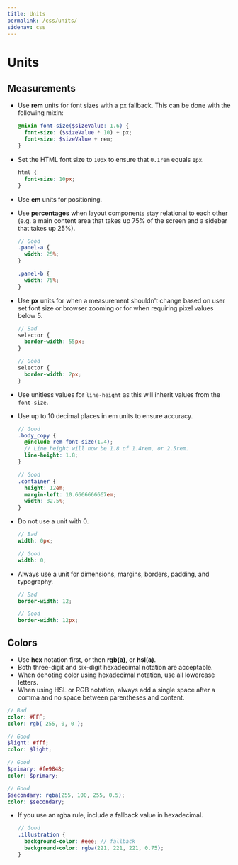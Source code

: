 ```yaml
---
title: Units
permalink: /css/units/
sidenav: css
---
```

# Units
## Measurements
- Use **rem** units for font sizes with a px fallback. This can be done with
  the following mixin:

  ```scss
  @mixin font-size($sizeValue: 1.6) {
    font-size: ($sizeValue * 10) + px;
    font-size: $sizeValue + rem;
  }
  ```

- Set the HTML font size to `10px` to ensure that `0.1rem` equals `1px`.

  ```scss
  html {
    font-size: 10px;
  }
  ```

- Use **em** units for positioning.
- Use **percentages** when layout components stay relational to each other
  (e.g. a main content area that takes up 75% of the screen and a sidebar that
  takes up 25%).

  ```scss
  // Good
  .panel-a {
    width: 25%;
  }

  .panel-b {
    width: 75%;
  }
  ```

- Use **px** units for when a measurement shouldn't change based on user set
  font size or browser zooming or for when requiring pixel values below 5.

  ```scss
  // Bad
  selector {
    border-width: 55px;
  }

  // Good
  selector {
    border-width: 2px;
  }
  ```

- Use unitless values for `line-height` as this will inherit values from the
  `font-size`.
- Use up to 10 decimal places in em units to ensure accuracy.

  ```scss
  // Good
  .body_copy {
    @include rem-font-size(1.4);
    // Line height will now be 1.8 of 1.4rem, or 2.5rem.
    line-height: 1.8;
  }

  // Good
  .container {
    height: 12em;
    margin-left: 10.6666666667em;
    width: 82.5%;
  }
  ```

- Do not use a unit with 0.

  ```scss
  // Bad
  width: 0px;

  // Good
  width: 0;
  ```

- Always use a unit for dimensions, margins, borders, padding, and typography.

  ```scss
  // Bad
  border-width: 12;

  // Good
  border-width: 12px;
  ```


## Colors
- Use **hex** notation first, or then **rgb(a)**, or **hsl(a)**.
- Both three-digit and six-digit hexadecimal notation are acceptable.
- When denoting color using hexadecimal notation, use all lowercase letters.
- When using HSL or RGB notation, always add a single space after a comma and
  no space between parentheses and content.

```scss
// Bad
color: #FFF;
color: rgb( 255, 0, 0 );

// Good
$light: #fff;
color: $light;

// Good
$primary: #fe9848;
color: $primary;

// Good
$secondary: rgba(255, 100, 255, 0.5);
color: $secondary;
```

- If you use an rgba rule, include a fallback value in hexadecimal.

  ```scss
  // Good
  .illustration {
    background-color: #eee; // fallback
    background-color: rgba(221, 221, 221, 0.75);
  }
  ```
